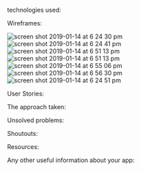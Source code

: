  technologies used:
 
Wireframes:

![screen shot 2019-01-14 at 6 24 30 pm](https://user-images.githubusercontent.com/44443628/51123320-e3bdb880-182c-11e9-95f4-5efd7ec5c550.png)
![screen shot 2019-01-14 at 6 24 41 pm](https://user-images.githubusercontent.com/44443628/51123388-06e86800-182d-11e9-90af-518bcf5812b0.png)
![screen shot 2019-01-14 at 6 51 13 pm](https://user-images.githubusercontent.com/44443628/51123566-66df0e80-182d-11e9-9b04-8395379fedb2.png)
![screen shot 2019-01-14 at 6 51 13 pm](https://user-images.githubusercontent.com/44443628/51123782-cfc68680-182d-11e9-8439-818c33796cae.png)
![screen shot 2019-01-14 at 6 55 06 pm](https://user-images.githubusercontent.com/44443628/51123854-fab0da80-182d-11e9-9440-5168b6bb0428.png)
![screen shot 2019-01-14 at 6 56 30 pm](https://user-images.githubusercontent.com/44443628/51123935-2a5fe280-182e-11e9-90a2-9d1bf3f45400.png)
![screen shot 2019-01-14 at 6 24 51 pm](https://user-images.githubusercontent.com/44443628/51123437-21badc80-182d-11e9-95ca-5a49ac852495.png)

User Stories:

The approach taken:

Unsolved problems:

Shoutouts:

Resources:

Any other useful information about your app:
